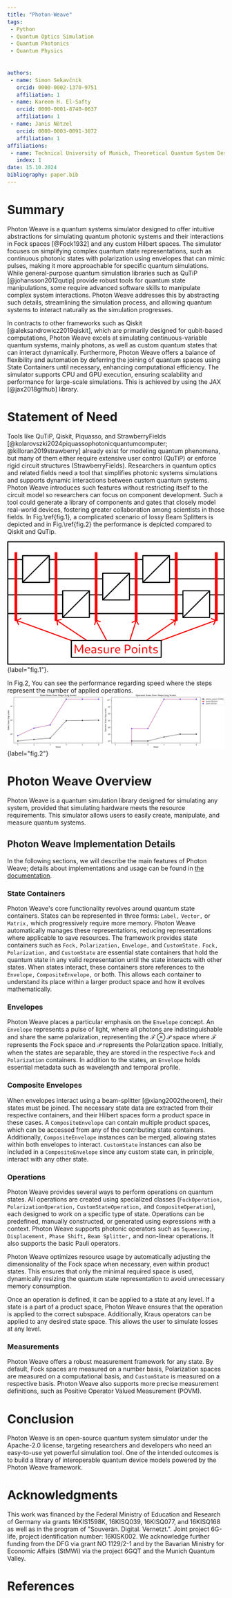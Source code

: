 ```yaml
---
title: "Photon-Weave"
tags:
 - Python
 - Quantum Optics Simulation
 - Quantum Photonics
 - Quantum Physics
 
  
authors:
 - name: Simon Sekavčnik
   orcid: 0000-0002-1370-9751
   affiliation: 1
 - name: Kareem H. El-Safty
   orcid: 0000-0001-8740-0637
   affiliation: 1
 - name: Janis Nötzel
   orcid: 0000-0003-0091-3072
   affiliation: 1
affiliations:
 - name: Technical University of Munich, Theoretical Quantum System Design, Munich, Germany
   index: 1
date: 15.10.2024
bibliography: paper.bib
---
```

# Summary
Photon Weave is a quantum systems simulator designed to offer intuitive abstractions for simulating quantum photonic systems and their interactions in Fock spaces [@Fock1932] and any custom Hilbert spaces. The simulator focuses on simplifying complex quantum state representations, such as continuous photonic states with polarization using envelopes that can mimic pulses, making it more approachable for specific quantum simulations. While general-purpose quantum simulation libraries such as QuTiP [@johansson2012qutip] provide robust tools for quantum state manipulations, some require advanced software skills to manipulate complex system interactions. Photon Weave addresses this by abstracting such details, streamlining the simulation process, and allowing quantum systems to interact naturally as the simulation progresses.

In contracts to other frameworks such as Qiskit [@aleksandrowicz2019qiskit], which are primarily designed for qubit-based computations, Photon Weave excels at simulating continuous-variable quantum systems, mainly photons, as well as custom quantum states that can interact dynamically. Furthermore, Photon Weave offers a balance of flexibility and automation by deferring the joining of quantum spaces using State Containers until necessary, enhancing computational efficiency. The simulator supports CPU and GPU execution, ensuring scalability and performance for large-scale simulations. This is achieved by using the JAX [@jax2018github] library.

# Statement of Need
Tools like QuTiP, Qiskit, Piquasso, and StrawberryFields [@kolarovszki2024piquassophotonicquantumcomputer; @killoran2019strawberry] already exist for modeling quantum phenomena, but many of them either require extensive user control (QuTiP) or enforce rigid circuit structures (StrawberryFields). Researchers in quantum optics and related fields need a tool that simplifies photonic systems simulations and supports dynamic interactions between custom quantum systems. Photon Weave introduces such features without restricting itself to the circuit model so researchers can focus on component development. Such a tool could generate a library of components and gates that closely model real-world devices, fostering greater collaboration among scientists in those fields. In Fig.\ref{fig.1}, a complicated scenario of lossy Beam Splitters is depicted and in Fig.\ref{fig.2} the performance is depicted compared to Qiskit and QuTip.

![Figure 1. The simulation of lossy Mach-Zender Interferometers. The simulation tracks the state evolution throughout the experiment. The losses here are photon absorption.](circuit.png){label="fig.1"}.

In Fig.2, You can see the performance regarding speed where the steps represent the number of applied operations. ![Figure 2. Comparison between Photon Weave, Qiskit, and QuTip regarding simulation time and the required space to simulate the experiment in \ref{fig.1}. The steps are the executed operations.](lossy_circuit_paper-2.png){label="fig.2"}

# Photon Weave Overview
Photon Weave is a quantum simulation library designed for simulating any system, provided that simulating hardware meets the resource requirements. This simulator allows users to easily create, manipulate, and measure quantum systems.

## Photon Weave Implementation Details
In the following sections, we will describe the main features of Photon Weave; details about implementations and usage can be found in [the documentation](https://photon-weave.readthedocs.io).

### State Containers
Photon Weave's core functionality revolves around quantum state containers. States can be represented in three forms: `Label,` `Vector,` or `Matrix,` which progressively require more memory. Photon Weave automatically manages these representations, reducing representations where applicable to save resources. The framework provides state containers such as `Fock,` `Polarization,` `Envelope,` and `CustomState.` `Fock,` `Polarization,` and `CustomState` are essential state containers that hold the quantum state in any valid representation until the state interacts with other states. When states interact, these containers store references to the `Envelope,` `CompositeEnvelope,` or both. This allows each container to understand its place within a larger product space and how it evolves mathematically.

### Envelopes
Photon Weave places a particular emphasis on the `Envelope` concept. An `Envelope` represents a pulse of light, where all photons are indistinguishable and share the same polarization, representing the $\mathcal{F}\otimes\mathcal{P}$ space where $\mathcal{F}$ represents the Fock space and $\mathcal{P}$ represents the Polarization space. Initially, when the states are separable, they are stored in the respective `Fock` and `Polarization` containers. In addition to the states, an `Envelope` holds essential metadata such as wavelength and temporal profile.

### Composite Envelopes
When envelopes interact using a beam-splitter [@xiang2002theorem], their states must be joined. The necessary state data are extracted from their respective containers, and their Hilbert spaces form a product space in these cases. A `CompositeEnvelope` can contain multiple product spaces, which can be accessed from any of the contributing state containers. Additionally, `CompositeEnvelope` instances can be merged, allowing states within both envelopes to interact. `CustomState` instances can also be included in a `CompositeEnvelope` since any custom state can, in principle, interact with any other state.

### Operations
Photon Weave provides several ways to perform operations on quantum states. All operations are created using specialized classes (`FockOperation,` `PolarizationOperation,` `CustomStateOperation,` and `CompositeOperation`), each designed to work on a specific type of state. Operations can be predefined, manually constructed, or generated using expressions with a context. Photon Weave supports photonic operators such as `Squeezing,` `Displacement,` `Phase Shift,` `Beam Splitter,` and non-linear operations. It also supports the basic Pauli operators.

Photon Weave optimizes resource usage by automatically adjusting the dimensionality of the Fock space when necessary, even within product states. This ensures that only the minimal required space is used, dynamically resizing the quantum state representation to avoid unnecessary memory consumption.

Once an operation is defined, it can be applied to a state at any level. If a state is a part of a product space, Photon Weave ensures that the operation is applied to the correct subspace. Additionally, Kraus operators can be applied to any desired state space. This allows the user to simulate losses at any level.

### Measurements
Photon Weave offers a robust measurement framework for any state. By default, Fock spaces are measured on a number basis, Polarization spaces are measured on a computational basis, and `CustomState` is measured on a respective basis. Photon Weave also supports more precise measurement definitions, such as Positive Operator Valued Measurement (POVM).

# Conclusion
Photon Weave is an open-source quantum system simulator under the Apache-2.0 license, targeting researchers and developers who need an easy-to-use yet powerful simulation tool. One of the intended outcomes is to build a library of interoperable quantum device models powered by the Photon Weave framework.

# Acknowledgments
This work was financed by the Federal Ministry of Education and Research of Germany via grants 16KIS1598K, 16KISQ039, 16KISQ077, and 16KISQ168 as well as in the program of "Souverän. Digital. Vernetzt.". Joint project 6G-life, project identification number: 16KISK002. We acknowledge further funding from the DFG via grant NO 1129/2-1 and by the Bavarian Ministry for Economic Affairs (StMWi) via the project 6GQT and the Munich Quantum Valley.

# References
